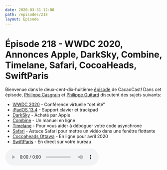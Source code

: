 ```yaml
---
date: 2020-03-31 12:00
path: /episodes/218
layout: Episode
---
```

# Épisode 218 - WWDC 2020, Annonces Apple, DarkSky, Combine, Timelane, Safari, CocoaHeads, SwiftParis
<p>Bienvenue dans le deux-cent-dix-huiti&egrave;me&nbsp;<a href="https://archive.org/download/cacaocast/cacaocast_218.mp3" title="CacaoCast Episode 218">épisode</a> de CacaoCast! Dans cet épisode, <a href="http://www.twitter.com/philippec" title="Philippe Casgrain sur Twitter">Philippe Casgrain</a> et <a href="http://www.twitter.com/philippeguitard" title="Philippe Guitard sur Twitter">Philippe Guitard</a> discutent des sujets suivants:</p>
<ul>
<li><a href="https://developer.apple.com/wwdc20/" title="WWDC 2020">WWDC 2020</a> - Conférence virtuelle “cet été”</li>
<li><a href="https://developer.apple.com/documentation/uikit/pointer_interactions" title="iPadOS 13.4">iPadOS 13.4</a> - Support clavier et trackpad</li>
<li><a href="https://blog.darksky.net/dark-sky-has-a-new-home/" title="DarkSky">DarkSky</a> - Acheté par Apple</li>
<li><a href="https://www.apeth.com/UnderstandingCombine/toc.html" title="Combine">Combine</a> - Un manuel en ligne</li>
<li><a href="http://trycombine.com/posts/announcing-timelane-combine/" title="Timelane">Timelane</a> - Pour vous aider à déboguer votre code asynchrone</li>
<li><a href="https://twitter.com/davedelong/status/1244324748722495488" title="Safari">Safari</a> - Astuce Safari pour mettre un vidéo dans une fenêtre flottante</li>
<li><a href="http://cocoaheads.org/ca/OttawaGatineauOntario/index.html" title="Cocoaheads Ottawa">Cocoaheads Ottawa</a> - En ligne pour avril 2020</li>
<li><a href="https://www.meetup.com/fr-FR/swiftparis/" title="SwiftParis">SwiftParis</a> - En direct sur votre bureau</li>
</ul>
<p><audio controls><source src="https://archive.org/download/cacaocast/cacaocast_218.mp3" type="audio/mpeg"><source src="https://archive.org/download/cacaocast/cacaocast_218.mp3" type="audio/mp4">Votre navigateur ne supporte pas l'élément audio / Your browser does not support the audio element.</audio></p>
